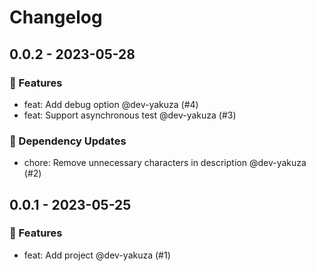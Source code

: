 # Changelog

## 0.0.2 - 2023-05-28

### 🚀 Features

- feat: Add debug option @dev-yakuza (#4)
- feat: Support asynchronous test @dev-yakuza (#3)

### 🧩 Dependency Updates

- chore: Remove unnecessary characters in description @dev-yakuza (#2)

## 0.0.1 - 2023-05-25

### 🚀 Features

- feat: Add project @dev-yakuza (#1)
